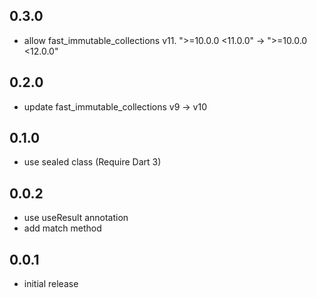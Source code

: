 ## 0.3.0

- allow fast_immutable_collections v11. ">=10.0.0 <11.0.0" → ">=10.0.0 <12.0.0"

## 0.2.0

- update fast_immutable_collections v9 → v10

## 0.1.0

- use sealed class (Require Dart 3)

## 0.0.2

- use useResult annotation
- add match method

## 0.0.1

- initial release
